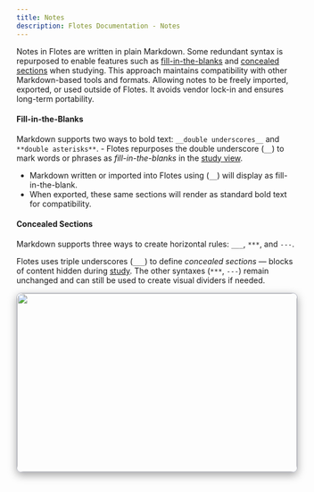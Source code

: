 ```yaml
---
title: Notes
description: Flotes Documentation - Notes
---
```


Notes in Flotes are written in plain Markdown. Some redundant syntax is repurposed to enable features such as [fill-in-the-blanks](concepts/notes/#fill-in-the-blanks) and [concealed sections](concepts/notes/#concealed-sections) when studying. This approach maintains compatibility with other Markdown-based tools and formats. Allowing notes to be freely imported, exported, or used outside of Flotes. It avoids vendor lock-in and ensures long-term portability.


#### Fill-in-the-Blanks

Markdown supports two ways to bold text: `__double underscores__` and `**double asterisks**`. - Flotes repurposes the double underscore (`__`) to mark words or phrases as _fill-in-the-blanks_ in the [study view](/concepts/views/#study-view).

- Markdown written or imported into Flotes using (`__`) will display as fill-in-the-blank.
- When exported, these same sections will render as standard bold text for compatibility.

#### Concealed Sections

Markdown supports three ways to create horizontal rules: `___`, `***`, and `---`. 

Flotes uses triple underscores (`___`) to define _concealed sections_ — blocks of content hidden during [study](/concepts/views/#study-view). The other syntaxes (`***`, `---`) remain unchanged and can still be used to create visual dividers if needed.

<div style="border: 1px solid rgba(108, 112, 134, .5); border-radius: 8px; box-shadow: rgba(0, 0, 0, .35) 0 5px 15px;">
  <img style="border-radius: 12px; object-fit: cover; object-position: top; max-height: 20rem; width: 100%" src="https://ik.imagekit.io/flotes/flotes/flotes-edit-no-side.png?updatedAt=1747234641933"  />
</div>

<!-- 
### Example


```
The mitochondria is known as the __powerhouse__ of the cell.

___

It generates most of the cell's supply of ATP, used as a source of chemical energy.

___
```

In the [study view](concepts/views/#study-view)
  - `__powerhouse__` will appear as a fill-in-the-blank
  - content between `___` lines will be _concealed_ until revealed.

If exported from Flotes
  - `__powerhouse__` text will be rendered as **bold**
  - concealed blocks will become horizontal lines.


-->
